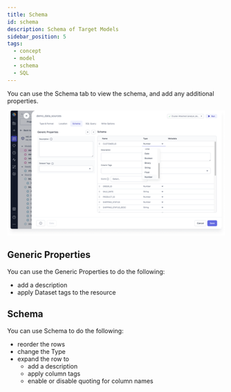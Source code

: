 ```yaml
---
title: Schema
id: schema
description: Schema of Target Models
sidebar_position: 5
tags:
  - concept
  - model
  - schema
  - SQL
---
```


You can use the Schema tab to view the schema, and add any additional properties.

![Schema](img/schema.png)

## Generic Properties

You can use the Generic Properties to do the following:

- add a description
- apply Dataset tags to the resource

## Schema

You can use Schema to do the following:

- reorder the rows
- change the Type
- expand the row to
  - add a description
  - apply column tags
  - enable or disable quoting for column names
